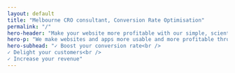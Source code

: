 ```yaml
---
layout: default
title: "Melbourne CRO consultant, Conversion Rate Optimisation"
permalink: "/"
hero-header: "Make your website more profitable with our simple, scientific process"
hero-p: "We make websites and apps more usable and more profitable through research and experimentation"
hero-subhead: "✓ Boost your conversion rate<br />
✓ Delight your customers<br />
✓ Increase your revenue"
---
```

